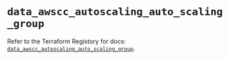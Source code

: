 # `data_awscc_autoscaling_auto_scaling_group`

Refer to the Terraform Registory for docs: [`data_awscc_autoscaling_auto_scaling_group`](https://registry.terraform.io/providers/hashicorp/awscc/0.70.0/docs/data-sources/autoscaling_auto_scaling_group).
